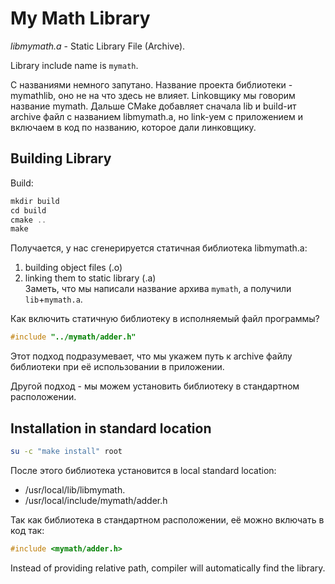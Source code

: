 # My Math Library

_libmymath.a_ - Static Library File (Archive).

Library include name is `mymath`.


С названиями немного запутано.
Название проекта библиотеки - mymathlib, оно не на что здесь не влияет.
Linkовщику мы говорим название mymath.
Дальше CMake добавляет сначала lib и build-ит archive файл с названием libmymath.a,
но link-уем с приложением и включаем в код по названию, которое дали линковщику.

## Building Library

Build:
```c
mkdir build
cd build
cmake ..
make
```

Получается, у нас сгенерируется статичная библиотека libmymath.a:
1. building object files (.o)  
2. linking them to static library (.a)  
Заметь, что мы написали название архива `mymath`, а получили `lib`+`mymath.a`.

Как включить статичную библиотеку в исполняемый файл программы?
```cpp
#include "../mymath/adder.h"
```

Этот подход подразумевает, что мы укажем путь к archive файлу библиотеки при её использовании в приложении.

Другой подход - мы можем установить библиотеку в стандартном расположении.


## Installation in standard location

```sh
su -c "make install" root
```
После этого библиотека установится в local standard location:
- /usr/local/lib/libmymath.
- /usr/local/include/mymath/adder.h


Так как библиотека в стандартном расположении, её можно включать в код так:
```cpp
#include <mymath/adder.h>
```
Instead of providing relative path,
compiler will automatically find the library.

